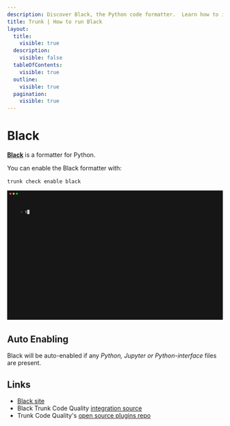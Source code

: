 ```yaml
---
description: Discover Black, the Python code formatter.  Learn how to integrate it with Trunk Code Quality for seamless coding style enforcement.
title: Trunk | How to run Black
layout:
  title:
    visible: true
  description:
    visible: false
  tableOfContents:
    visible: true
  outline:
    visible: true
  pagination:
    visible: true
---
```


# Black

[**Black**](https://pypi.org/project/black/) is a formatter for Python.

You can enable the Black formatter with:

```shell
trunk check enable black
```
![black example output](./black.gif)
## Auto Enabling

Black will be auto-enabled if any *Python, Jupyter or Python-interface* files are present.





## Links

- [Black site](https://pypi.org/project/black/)
- Black Trunk Code Quality [integration source](https://github.com/trunk-io/plugins/tree/main/linters/black)
- Trunk Code Quality's [open source plugins repo](https://github.com/trunk-io/plugins/tree/main)
